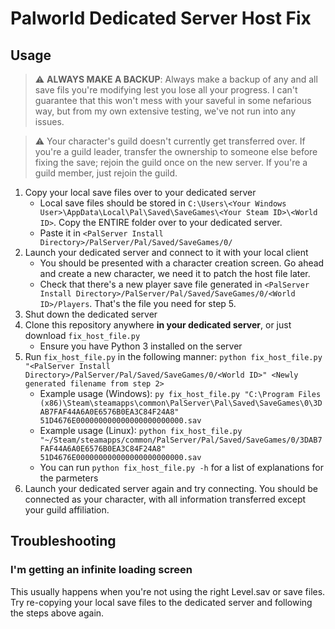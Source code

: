 # Palworld Dedicated Server Host Fix
## Usage

> :warning: **ALWAYS MAKE A BACKUP**: Always make a backup of any and all save fils you're modifying lest you lose all your progress. I can't guarantee that this won't mess with your saveful in some nefarious way, but from my own extensive testing, we've not run into any issues.

> ⚠️ Your character's guild doesn't currently get transferred over. If you're a guild leader, transfer the ownership to someone else before fixing the save; rejoin the guild once on the new server. If you're a guild member, just rejoin the guild.

1. Copy your local save files over to your dedicated server
    * Local save files should be stored in `C:\Users\<Your Windows User>\AppData\Local\Pal\Saved\SaveGames\<Your Steam ID>\<World ID>`. Copy the ENTIRE <World ID> folder over to your dedicated server.
    * Paste it in `<PalServer Install Directory>/PalServer/Pal/Saved/SaveGames/0/`
2. Launch your dedicated server and connect to it with your local client
    * You should be presented with a character creation screen. Go ahead and create a new character, we need it to patch the host file later.
    * Check that there's a new player save file generated in `<PalServer Install Directory>/PalServer/Pal/Saved/SaveGames/0/<World ID>/Players`. That's the file you need for step 5.
3. Shut down the dedicated server
4. Clone this repository anywhere **in your dedicated server**, or just download `fix_host_file.py`
    * Ensure you have Python 3 installed on the server
5. Run `fix_host_file.py` in the following manner: `python fix_host_file.py "<PalServer Install Directory>/PalServer/Pal/Saved/SaveGames/0/<World ID>" <Newly generated filename from step 2>`
    * Example usage (Windows): `py fix_host_file.py "C:\Program Files (x86)\Steam\steamapps\common\PalServer\Pal\Saved\SaveGames\0\3DAB7FAF44A6A0E6576B0EA3C84F24A8" 51D4676E000000000000000000000000.sav`
    * Example usage (Linux): `python fix_host_file.py "~/Steam/steamapps/common/PalServer/Pal/Saved/SaveGames/0/3DAB7FAF44A6A0E6576B0EA3C84F24A8" 51D4676E000000000000000000000000.sav`
    * You can run `python fix_host_file.py -h` for a list of explanations for the parmeters
6. Launch your dedicated server again and try connecting. You should be connected as your character, with all information transferred except your guild affiliation.

## Troubleshooting

### I'm getting an infinite loading screen
This usually happens when you're not using the right Level.sav or save files. Try re-copying your local save files to the dedicated server and following the steps above again.
